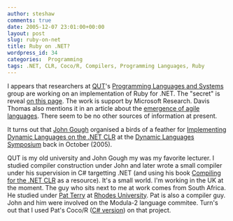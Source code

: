 ```yaml
---
author: steshaw
comments: true
date: 2005-12-07 23:01:00+00:00
layout: post
slug: ruby-on-net
title: Ruby on .NET?
wordpress_id: 34
categories:  Programming
tags: .NET, CLR, Coco/R, Compilers, Programming Languages, Ruby
---
```


I appears that researchers at [QUT](http://qut.edu.au)'s [Programming Languages and Systems](http://www.plas.fit.qut.edu.au) group are working on an implementation of Ruby for .NET. The "secret" is reveal [on this page](http://www.plas.fit.qut.edu.au/gppg). The work is support by Microsoft Research. Davis Thomas also mentions it in an article about the [emergence of agile languages](http://www.jot.fm/issues/issue_2005_11/column1). There seem to be no other sources of information at present.

It turns out that [John Gough](http://sky.fit.qut.edu.au/~gough/) organised a birds of a feather for [Implementing Dynamic Languages on the .NET CLR](http://decomp.ulb.ac.be/events/dls05/implementingdynamiclanguagesonthe.netclr/) at the [Dynamic Languages Symposium](http://decomp.ulb.ac.be:8082/events/dls05/program/) back in October (2005).

QUT is my old university and John Gough my was my favorite lecturer. I studied compiler construction under John and later wrote a small compiler under his supervision in C# targetting .NET (and using his book [Compiling for the .NET CLR](http://www.amazon.co.uk/exec/obidos/ASIN/0130622966/qid=1133997392/sr=1-1/ref=sr_1_8_1/026-1033995-8778027) as a resource). It's a small world. I'm working in the UK at the moment. The guy who sits next to me at work comes from South Africa. He studied under [Pat Terry](http://www.scifac.ru.ac.za/cspt/) at [Rhodes University](http://www.ru.ac.za/). Pat is also a compiler guy. John and him were involved on the Modula-2 language commitee. Turn's out that I used Pat's Coco/R ([C# version](http://www.scifac.ru.ac.za/coco/#CSHARP)) on that project.
